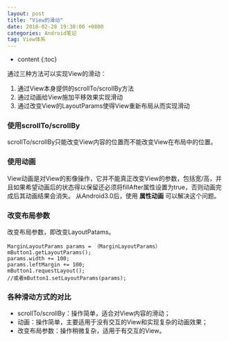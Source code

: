 ```yaml
---
layout: post
title: "View的滑动"
date: 2018-02-28 19:30:00 +0800
categories: Android笔记
tag: View体系
---
```

* content
{:toc}

通过三种方法可以实现View的滑动：
1. 通过View本身提供的scrollTo/scrollBy方法
2. 通过动画给View施加平移效果实现滑动
3. 通过改变View的LayoutParams使得View重新布局从而实现滑动

### 使用scrollTo/scrollBy
scrollTo/scrollBy只能改变View内容的位置而不能改变View在布局中的位置。

### 使用动画
View动画是对View的影像操作，它并不能真正改变View的参数，包括宽/高，并且如果希望动画后的状态得以保留还必须将fillAfter属性设置为true，否则动画完成后其动画结果会消失。
从Android3.0后，使用 **属性动画** 可以解决这个问题。

### 改变布局参数
改变布局参数，即改变LayoutPatams。

	MarginLayoutParams params = （MarginLayoutParams）mButton1.getLayoutParams();
	params.width += 100;
	params.leftMargin += 100;
	mButton1.requestLayout();
	//或者mButton1.setLayoutParams(params);

### 各种滑动方式的对比
- scrollTo/scrollBy：操作简单，适合对View内容的滑动；
- 动画：操作简单，主要适用于没有交互的View和实现复杂的动画效果；
- 改变布局参数：操作稍微复杂，适用于有交互的View。
	